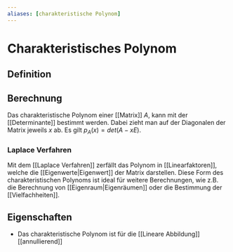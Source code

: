 ```yaml
---
aliases: [charakteristische Polynom]
---
```


# Charakteristisches Polynom

## Definition

## Berechnung

Das charakteristische Polynom einer [[Matrix]] $A$, kann mit der [[Determinante]] bestimmt werden. Dabei zieht man auf der Diagonalen der Matrix jeweils $x$ ab. Es gilt $p_A(x) = det(A - xE)$.

### Laplace Verfahren

Mit dem [[Laplace Verfahren]] zerfällt das Polynom in [[Linearfaktoren]], welche die [[Eigenwerte|Eigenwert]] der Matrix darstellen. Diese Form des charakteristischen Polynoms ist ideal für weitere Berechnungen, wie z.B. die Berechnung von [[Eigenraum|Eigenräumen]] oder die Bestimmung der [[Vielfachheiten]].

## Eigenschaften

- Das charakteristische Polynom ist für die [[Lineare Abbildung]] [[annullierend]]
